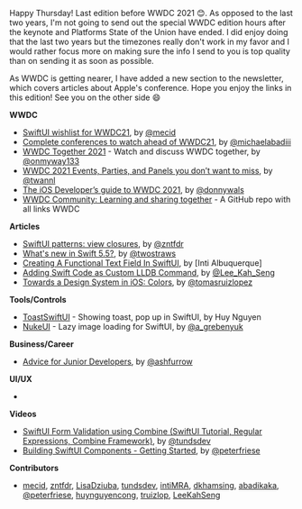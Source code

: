 Happy Thursday! Last edition before WWDC 2021 😊. As opposed to the last two years, I'm not going to send out the special WWDC edition hours after the keynote and Platforms State of the Union have ended. I did enjoy doing that the last two years but the timezones really don't work in my favor and I would rather focus more on making sure the info I send to you is top quality than on sending it as soon as possible.

As WWDC is getting nearer, I have added a new section to the newsletter, which covers articles about Apple's conference. Hope you enjoy the links in this edition! See you on the other side 😄

**WWDC**

* [SwiftUI wishlist for WWDC21](https://swiftwithmajid.com/2021/05/26/swiftui-wishlist-for-wwdc21/), by [@mecid](https://twitter.com/mecid)
* [Complete conferences to watch ahead of WWDC21](https://michaelabadi.com/articles/complete-conference-list-to-watch/), by [@michaelabadiii](https://twitter.com/michaelabadiii)
* [WWDC Together 2021](https://wwdctogether.com) - Watch and discuss WWDC together, by [@onmyway133](https://twitter.com/onmyway133)
* [WWDC 2021 Events, Parties, and Panels you don’t want to miss](https://www.avanderlee.com/wwdc/wwdc-2021-events-parties-panels/), by [@twannl](https://www.twitter.com/twannl)
* [The iOS Developer’s guide to WWDC 2021](https://www.donnywals.com/the-ios-developers-guide-to-wwdc-2021/), by [@donnywals](https://twitter.com/donnywals)
* [WWDC Community: Learning and sharing together](https://github.com/twostraws/wwdc) - A GitHub repo with all links WWDC

**Articles**

* [SwiftUI patterns: view closures](https://www.fivestars.blog/articles/swiftui-patterns-closures/), by [@zntfdr](https://twitter.com/zntfdr)
* [What's new in Swift 5.5?](https://www.hackingwithswift.com/articles/233/whats-new-in-swift-5-5), by [@twostraws](https://twitter.com/twostraws)
* [Creating A Functional Text Field In SwiftUI](https://www.linkedin.com/pulse/wring-functional-text-field-swiftui-inti-albuquerque), by [Inti Albuquerque]
* [Adding Swift Code as Custom LLDB Command](https://swiftsenpai.com/testing/add-custom-lldb/), by [@Lee_Kah_Seng](https://twitter.com/Lee_Kah_Seng)
* [Towards a Design System in iOS: Colors](https://medium.com/engineering-at-goodnotes/towards-a-design-system-in-ios-colors-63a3a0289ad7), by [@tomasruizlopez](https://twitter.com/tomasruizlopez)

**Tools/Controls**

* [ToastSwiftUI](https://github.com/huynguyencong/ToastSwiftUI) - Showing toast, pop up in SwiftUI, by Huy Nguyen
* [NukeUI](https://github.com/kean/NukeUI) - Lazy image loading for SwiftUI, by [@a_grebenyuk](https://twitter.com/a_grebenyuk)


**Business/Career**

* [Advice for Junior Developers](https://ashfurrow.com/blog/advice-for-junior-developers/), by [@ashfurrow](https://twitter.com/ashfurrow)

**UI/UX**

*

**Videos**

* [SwiftUI Form Validation using Combine (SwiftUI Tutorial, Regular Expressions, Combine Framework)](https://youtu.be/v-6qU-DqaZo), by [@tundsdev](https://twitter.com/tundsdev)
* [Building SwiftUI Components - Getting Started](https://youtu.be/UhDdtdeW63k), by [@peterfriese](https://twitter.com/peterfriese)

**Contributors**

* [mecid](https://github.com/mecid), [zntfdr](https://github.com/zntfdr), [LisaDziuba](https://github.com/LisaDziuba), [tundsdev](https://github.com/tunds), [intiMRA](https://github.com/intiMRA), [dkhamsing](https://github.com/dkhamsing), [abadikaka](https://github.com/abadikaka), [@peterfriese](https://twitter.com/peterfriese), [huynguyencong](https://github.com/huynguyencong), [truizlop](https://github.com/truizlop), [LeeKahSeng](https://github.com/LeeKahSeng)
